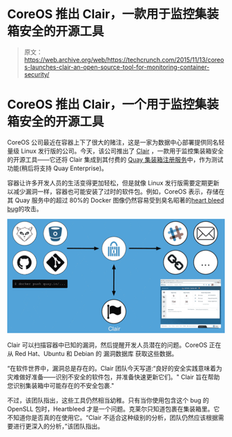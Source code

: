 # CoreOS 推出 Clair，一款用于监控集装箱安全的开源工具

> 原文：<https://web.archive.org/web/https://techcrunch.com/2015/11/13/coreos-launches-clair-an-open-source-tool-for-monitoring-container-security/>

# CoreOS 推出 Clair，一个用于监控集装箱安全的开源工具

CoreOS 公司最近在容器上下了很大的赌注，这是一家为数据中心部署提供同名轻量级 Linux 发行版的公司。今天，该公司推出了 [Clair](https://web.archive.org/web/20230326060928/https://github.com/coreos/clair) ，一款用于监控集装箱安全的开源工具——它还将 Clair 集成到其付费的 [Quay 集装箱注册服务](https://web.archive.org/web/20230326060928/https://quay.io/plans/)中，作为测试功能(稍后将支持 Quay Enterprise)。

容器让许多开发人员的生活变得更加轻松，但是就像 Linux 发行版需要定期更新以减少漏洞一样，容器也可能安装了过时的软件包。例如，CoreOS 表示，存储在其 Quay 服务中的超过 80%的 Docker 图像仍然容易受到臭名昭著的[heart bleed bug](https://web.archive.org/web/20230326060928/https://techcrunch.com/2014/04/08/what-is-heartbleed-the-video/)的攻击。

![coreos_clair_schema](img/b62938d2942b31f171d94ddb94fe405d.png)

Clair 可以扫描容器中已知的漏洞，然后提醒开发人员潜在的问题。CoreOS 正在从 Red Hat、Ubuntu 和 Debian 的 漏洞数据库 获取这些数据。

“在软件世界中，漏洞总是存在的。Clair 团队今天写道:“良好的安全实践意味着为灾难做好准备——识别不安全的软件包，并准备快速更新它们。" Clair 旨在帮助您识别集装箱中可能存在的不安全包裹."

不过，该团队指出，这些工具仍然相当幼稚。只有当你使用包含这个 bug 的 OpenSLL 包时，Heartbleed 才是一个问题。克莱尔只知道包裹在集装箱里。它不知道你是否真的在使用它。“Clair 不适合这种级别的分析，团队仍然应该根据需要进行更深入的分析，”该团队指出。